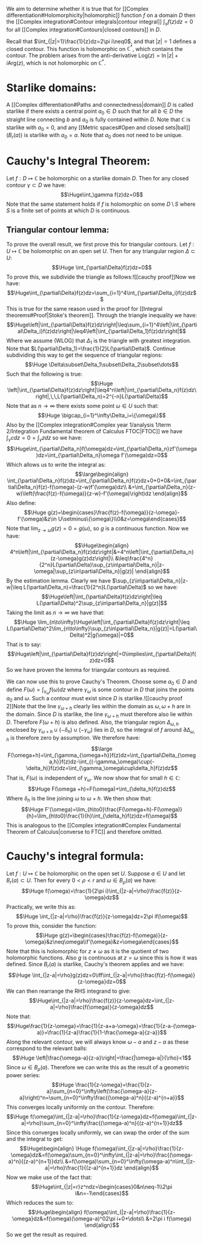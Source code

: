 
We aim to determine whether it is true that for [[Complex differentiation#Holomorphicity|holomorphic]] function $f$ on a domain $D$ then the [[Complex integration#Contour integrals|contour integral]] $\int_\gamma f(z)dz=0$ for all [[Complex integration#Contours|closed contours]] in $D$.

Recall that $\int_{|z|=1}\frac{1}{z}dz=2\pi i\neq0$, and that $|z|=1$ defines a closed contour. This function is holomorphic on $\mathbb{C}^*$, which contains the contour. The problem arises from the anti-derivative $\text{Log}(z)=\ln|z|+i\text{Arg}(z)$, which is not holomorphic on $\mathbb{C}^*$.

# Starlike domains:

A [[Complex differentiation#Paths and connectedness|domain]] $D$ is called starlike if there exists a central point $a_0\in D$ such that for all $b\in D$ the straight line connecting $b$ and $a_0$ is fully contained within $D$. Note that $\mathbb{C}$ is starlike with $a_0=0$, and any [[Metric spaces#Open and closed sets|ball]] ($B_r(a)$) is starlike with $a_0=a$. Note that $a_0$ does not need to be unique.

# Cauchy's Integral Theorem:

Let $f:D\mapsto\mathbb{C}$ be holomorphic on a starlike domain $D$. Then for any closed contour $\gamma\subset D$ we have:$$\Huge\int_\gamma f(z)dz=0$$
Note that the same statement holds if $f$ is holomorphic on some $D\setminus S$ where $S$ is a finite set of points at which $D$ is continuous. 

## Triangular contour lemma:
To prove the overall result, we first prove this for triangular contours. Let $f:U\mapsto\mathbb{C}$ be holomorphic on an open set $U$. Then for any triangular region $\Delta\subset U$:$$\Huge \int_{\partial\Delta}f(z)dz=0$$To prove this, we subdivide the triangle as follows:![[cauchy proof]]Now we have:$$\Huge\int_{\partial\Delta}f(z)dz=\sum_{i=1}^4\int_{\partial\Delta_i}f(z)dz$$This is true for the same reason used in the proof for [[Integral theorems#Proof|Stoke's theorem]]. Through the triangle inequality we have:$$\Huge\left|\int_{\partial\Delta}f(z)dz\right|\leq\sum_{i=1}^4\left|\int_{\partial\Delta_i}f(z)dz\right|\leq4\left|\int_{\partial\Delta_1}f(z)dz\right|$$Where we assume (WLOG) that $\Delta_1$ is the triangle with greatest integration. Note that $L(\partial\Delta_1)=\frac{1}{2}L(\partial\Delta)$. Continue subdividing this way to get the sequence of triangular regions:$$\Huge \Delta\subset\Delta_1\subset\Delta_2\subset\dots$$Such that the following is true:$$\Huge \left|\int_{\partial\Delta}f(z)dz\right|\leq4^n\left|\int_{\partial\Delta_n}f(z)dz\right|,\,\,L(\partial\Delta_n)=2^{-n}L(\partial\Delta)$$Note that as $n\to\infty$ there exists some point $\omega\in U$ such that:$$\Huge \bigcap_{i=1}^\infty\Delta_i=\{\omega\}$$Also by the [[Complex integration#Complex year 1/analysis 1/term 2/Integration Fundamental theorem of Calculus FTOC|FTOC]] we have $\int_\gamma cdz=0=\int_\gamma zdz$ so we have:$$\Huge\int_{\partial\Delta_n}f(\omega)dz=\int_{\partial\Delta_n}zf'(\omega)dz=\int_{\partial\Delta_n}\omega f'(\omega)dz=0$$Which allows us to write the integral as:$$\large\begin{align}
\int_{\partial\Delta_n}f(z)dz=\int_{\partial\Delta_n}f(z)dz+0+0+0&=\int_{\partial\Delta_n}f(z)-f(\omega)-(z-w)f'(\omega)dz\\
&=\int_{\partial\Delta_n}(z-w)\left(\frac{f(z)-f(\omega)}{z-w}-f'(\omega)\right)dz
\end{align}$$Also define:$$\Huge g(z)=\begin{cases}\frac{f(z)-f(\omega)}{z-\omega}-f'(\omega)&z\in U\setminus\{\omega\}\\0&z=\omega\end{cases}$$Note that $\lim_{z\to\omega}g(z)=0=g(\omega)$, so $g$ is a continuous function. Now we have:$$\Huge\begin{align}
4^n\left|\int_{\partial\Delta_n}f(z)dz\right|&=4^n\left|\int_{\partial\Delta_n}(z-\omega)g(z)dz\right|\\
&\leq\frac{4^n}{2^n}L(\partial\Delta)\sup_{z\in\partial\Delta_n}|z-\omega|\sup_{z\in\partial\Delta_n}|g(z)|
\end{align}$$By the estimation lemma. Clearly we have $\sup_{z\in\partial\Delta_n}|z-w|\leq L(\partial\Delta_n)=\frac{1}{2^n}L(\partial\Delta)$ so we have:$$\Huge\left|\int_{\partial\Delta}f(z)dz\right|\leq L(\partial\Delta)^2\sup_{z\in\partial\Delta_n}|g(z)|$$Taking the limit as $n\to\infty$ we have that:$$\Huge \lim_{n\to\infty}\Huge\left|\int_{\partial\Delta}f(z)dz\right|\leq L(\partial\Delta)^2\lim_{n\to\infty}\sup_{z\in\partial\Delta_n}|g(z)|=L(\partial\Delta)^2|g(\omega)|=0$$That is to say:$$\Huge\left|\int_{\partial\Delta}f(z)dz\right|=0\implies\int_{\partial\Delta}f(z)dz=0$$So we have proven the lemma for triangular contours as required.

We can now use this to prove Cauchy's Theorem. Choose some $a_0\in D$ and define $F(\omega)=\int_{\gamma_\omega}f(\omega)dz$ where $\gamma_\omega$ is some contour in $D$ that joins the points $a_0$ and $\omega$. Such a contour must exist since $D$ is starlike.![[cauchy proof 2]]Note that the line $\gamma_{\omega+h}$ clearly lies within the domain as $\omega,\omega+h$ are in the domain. Since $D$ is starlike, the line $\gamma_{\omega+h}$ must therefore also lie within $D$. Therefore $F(\omega+h)$ is also defined. Also, the triangular region $\Delta_{\omega,h}$ enclosed by $\gamma_{\omega+h}\cup(-\delta_h)\cup(-\gamma_\omega)$ lies in $D$, so the integral of $f$ around $\partial\Delta_{\omega,h}$ is therefore zero by assumption. We therefore have:$$\large F(\omega+h)=\int_{\gamma_{\omega+h}}f(z)dz=\int_{\partial\Delta_{\omega,h}}f(z)dz-\int_{(-\gamma_\omega)\cup(-\delta_h)}f(z)dz=\int_{\gamma_\omega\cup\delta_h}f(z)dz$$That is, $F(\omega)$ is independent of $\gamma_\omega$. We now show that for small $h\in\mathbb{C}$:$$\Huge F(\omega +h)=F(\omega)+\int_{\delta_h}f(z)dz$$Where $\delta_h$ is the line joining $\omega$ to $\omega+h$. We then show that:$$\Huge F'(\omega)=\lim_{h\to0}\frac{F(\omega+h)-F(\omega)}{h}=\lim_{h\to0}\frac{1}{h}\int_{\delta_h}f(z)dz=f(\omega)$$
 This is analogous to the [[Complex integration#Complex Fundamental Theorem of Calculus|converse to FTC]] and therefore omitted.

# Cauchy's integral formula:

Let $f:U\mapsto\mathbb{C}$ be holomorphic on the open set $U$. Suppose $a\in U$ and let $B_r(a)\subset U$. Then for every $0<\rho<r$ and $\omega\in B_\rho(a)$ we have:$$\Huge f(\omega)=\frac{1}{2\pi i}\int_{|z-a|=\rho}\frac{f(z)}{z-\omega}dz$$Practically, we write this as:$$\Huge \int_{|z-a|=\rho}\frac{f(z)}{z-\omega}dz=2\pi if(\omega)$$
To prove this, consider the function:$$\Huge g(z)=\begin{cases}\frac{f(z)-f(\omega)}{z-\omega}&z\neq\omega\\f'(\omega)&z=\omega\end{cases}$$Note that this is holomorphic for $z\neq\omega$ as it is the quotient of two holomorphic functions. Also $g$ is continuous at $z=\omega$ since this is how it was defined. Since $B_r(a)$ is starlike, Cauchy's theorem applies and we have:$$\Huge \int_{|z-a|=\rho}g(z)dz=0\iff\int_{|z-a|=\rho}\frac{f(z)-f(\omega)}{z-\omega}dz=0$$We can then rearrange the RHS integrand to give:$$\Huge\int_{|z-a|=\rho}\frac{f(z)}{z-\omega}dz=\int_{|z-a|=\rho}\frac{f(\omega)}{z-\omega}dz$$Note that:$$\Huge\frac{1}{z-\omega}=\frac{1}{z-a+a-\omega}=\frac{1}{z-a-(\omega-a)}=\frac{1}{z-a}\frac{1}{1-\frac{\omega-a}{z-a}}$$Along the relevant contour, we will always know $\omega-a$ and $z-a$ as these correspond to the relevant balls:$$\Huge \left|\frac{\omega-a}{z-a}\right|=\frac{|\omega-a|}{\rho}<1$$Since $\omega\in B_\rho(a)$. Therefore we can write this as the result of a geometric power series:$$\Huge \frac{1}{z-\omega}=\frac{1}{z-a}\sum_{n=0}^\infty\left(\frac{\omega-a}{z-a}\right)^n=\sum_{n=0}^\infty\frac{(\omega-a)^n}{(z-a)^{n+a}}$$This converges locally uniformly on the contour. Therefore:$$\Huge f(\omega)\int_{|z-a|=\rho}\frac{1}{z-\omega}dz=f(\omega)\int_{|z-a|=\rho}\sum_{n=0}^\infty\frac{(\omega-a)^n}{(z-a)^{n+1}}dz$$Since this converges locally uniformly, we can swap the order of the sum and the integral to get:$$\Huge\begin{align}
\Huge f(\omega)\int_{|z-a|=\rho}\frac{1}{z-\omega}dz&=f(\omega)\sum_{n=0}^\infty\int_{|z-a|=\rho}\frac{(\omega-a)^n}{(z-a)^{n+1}}dz\\
&=f(\omega)\sum_{n=0}^\infty(\omega-a)^n\int_{|z-a|=\rho}\frac{1}{(z-a)^{n+1}}dz
\end{align}$$Now we make use of the fact that:$$\Huge\int_{|z|=r}z^ndz=\begin{cases}0&n\neq-1\\2\pi i&n=-1\end{cases}$$Which reduces the sum to:$$\Huge\begin{align}
f(\omega)\int_{|z-a|=\rho}\frac{1}{z-\omega}dz&=f(\omega)(\omega-a)^02\pi i+0+\dots\\
&=2\pi i f(\omega)
\end{align}$$So we get the result as required.